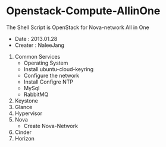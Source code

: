 Openstack-Compute-AllinOne
==========================

The Shell Script is OpenStack for Nova-network All in One 

- Date : 2013.01.28 
- Creater : NaleeJang
 
1. Common Services
   - Operating System
   - Install ubuntu-cloud-keyring
   - Configure the network
   - Install Configre NTP
   - MySql
   - RabbitMQ
2. Keystone
3. Glance
4. Hypervisor
5. Nova
   - Create Nova-Network
6. Cinder
7. Horizon

